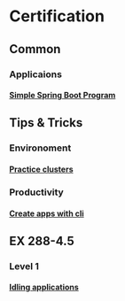 # Certification

## Common

### Applicaions
#### [Simple Spring Boot Program](https://github.com/ibm-gsi-ecosystem/Certification/tree/master/Openshift/apps/Sample-Spring-Boot)

## Tips & Tricks

### Environoment
#### [Practice clusters](https://github.com/ibm-gsi-ecosystem/Certification/blob/master/Openshift/Tips%20%26%20Tricks.md#practice-clusters-this-recoommendation--is-just-for-certification-purposes) 

### Productivity
#### [Create apps with cli](https://github.com/ibm-gsi-ecosystem/Certification/blob/master/Openshift/Tips%20%26%20Tricks.md#how-to-create-deployments-jobs--pods)

## EX 288-4.5

### Level 1
#### [Idling applications]()
